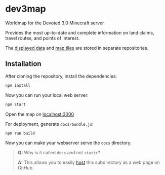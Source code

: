 # dev3map

Worldmap for the Devoted 3.0 Minecraft server

Provides the most up-to-date and complete information on land claims, travel routes, and points of interest.

The [displayed data](https://github.com/dev3map/data)
and [map tiles](https://github.com/dev3map/tiles)
are stored in separate repositories.

## Installation

After cloning the repository, install the dependencies:
```sh
npm install
```

Now you can run your local web server:
```sh
npm start
```
Open the map on [localhost:3000](http://localhost:3000)

For deployment, generate `docs/bundle.js`:
```sh
npm run build
```
Now you can make your webserver serve the `docs` directory.

> **Q:** Why is it called `docs` and not `static`?
>
> **A:** This allows you to easily [host](https://github.com/blog/2228-simpler-github-pages-publishing)
> this subdirectory as a web page on GitHub.

